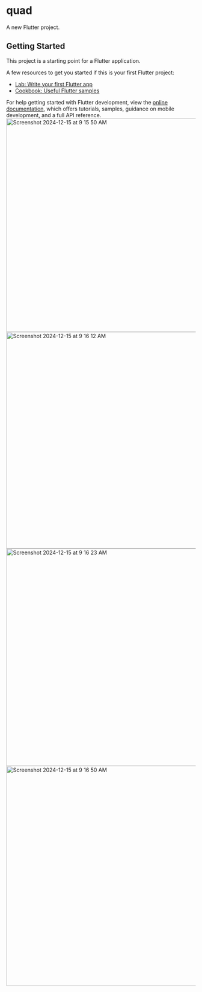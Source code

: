 # quad

A new Flutter project.

## Getting Started

This project is a starting point for a Flutter application.

A few resources to get you started if this is your first Flutter project:

- [Lab: Write your first Flutter app](https://docs.flutter.dev/get-started/codelab)
- [Cookbook: Useful Flutter samples](https://docs.flutter.dev/cookbook)

For help getting started with Flutter development, view the
[online documentation](https://docs.flutter.dev/), which offers tutorials,
samples, guidance on mobile development, and a full API reference.
<img width="566" alt="Screenshot 2024-12-15 at 9 15 50 AM" src="https://github.com/user-attachments/assets/e657a2a9-f450-42eb-bed5-1b294182879e" />
<img width="574" alt="Screenshot 2024-12-15 at 9 16 12 AM" src="https://github.com/user-attachments/assets/057a720e-ba2d-44f1-8539-e5c492399882" />
<img width="576" alt="Screenshot 2024-12-15 at 9 16 23 AM" src="https://github.com/user-attachments/assets/00aef538-da7e-4e7d-9e68-732db3593e5b" />
<img width="583" alt="Screenshot 2024-12-15 at 9 16 50 AM" src="https://github.com/user-attachments/assets/a2235f3b-04d0-4160-a9b1-3f6dbfe2382f" />

